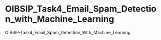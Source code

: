 # OIBSIP_Task4_Email_Spam_Detection_with_Machine_Learning
 OIBSIP-Task4_Email_Spam_Detection_With_Machine_Learning
